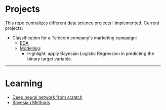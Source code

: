 # Projects
This repo centralizes different data science projects I implemented.
Current projects:
- Classification for a Telecom company's marketing campaign:
  - [EDA](https://github.com/phamthiminhtu/data_science_projects/blob/master/classification_marketing__campaigns_EDA.ipynb)
  - [Modelling](https://github.com/phamthiminhtu/data_science_projects/blob/master/classification__marketing_campaigns.ipynb):
      - Highlight: apply Bayesian Logistic Regression in predicting the binary target variable.
-------
# Learning
- [Deep neural network from scratch](https://github.com/phamthiminhtu/data_science_projects/blob/master/learning/deep_learning/deep_neural_network_from_scratch.ipynb)
- [Bayesian Methods](https://github.com/phamthiminhtu/data-science-projects/blob/master/learning/Bayesian%20Methods.md)

